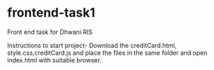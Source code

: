 # frontend-task1

Front end task for Dhwani RIS

Instructions to start project- Download the creditCard.html, style.css,creditCard.js and place the files in the same folder and open index.html with suitable browser.
